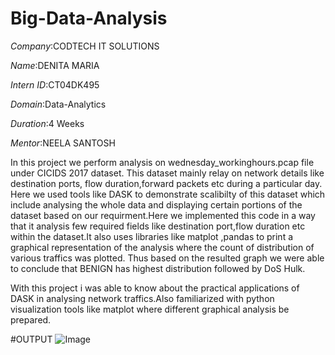 # Big-Data-Analysis

 *Company*:CODTECH IT SOLUTIONS
 
 *Name*:DENITA MARIA
 
 *Intern ID*:CT04DK495
 
 *Domain*:Data-Analytics
 
 *Duration*:4 Weeks
 
 *Mentor*:NEELA SANTOSH

  In this project we perform analysis on wednesday_workinghours.pcap file under CICIDS 2017 dataset. This dataset mainly relay on network details like destination ports, flow duration,forward packets etc during a particular day. Here we used tools like DASK to demonstrate scalibilty of this dataset which include analysing the whole data and  displaying certain portions of the dataset based on our requirment.Here we implemented this code in a way that it analysis few required fields like destination port,flow duration etc within the dataset.It also uses libraries like matplot ,pandas  to print a graphical representation of the analysis where the count of distribution of various traffics was plotted. Thus based on the resulted graph we were able to conclude that BENIGN has highest distribution followed by DoS Hulk.
  
   With this project i was able to know about the practical applications of DASK in analysing network traffics.Also familiarized with python visualization tools like matplot where different graphical analysis be  prepared.


#OUTPUT
![Image](https://github.com/user-attachments/assets/de4399fe-9090-4a20-9f4e-1529e58045f6)

